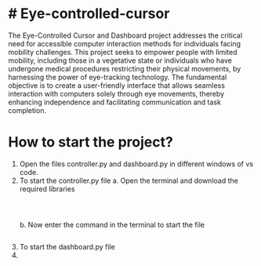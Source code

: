 # # Eye-controlled-cursor
The Eye-Controlled Cursor and Dashboard project addresses the critical need for accessible computer interaction methods for individuals facing mobility challenges. This project seeks to empower people with limited mobility, including those in a vegetative state or individuals who have undergone medical procedures restricting their physical movements, by harnessing the power of eye-tracking technology. The fundamental objective is to create a user-friendly interface that allows seamless interaction with computers solely through eye movements, thereby enhancing independence and facilitating communication and task completion.

# How to start the project?
1. Open the files controller.py and dashboard.py in different windows of vs code.
2. To start the controller.py file
   a. Open the terminal and download the required libraries
   ``` pip install opencv-python
    ```
   ``` pip install mediapipe
    ```
   ``` pip install pyautogui
   ```
   b. Now enter the command in the terminal to start the file
   ``` python controller.py
   ```
4. To start the dashboard.py file
5. 
   
